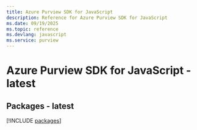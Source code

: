 ```yaml
---
title: Azure Purview SDK for JavaScript
description: Reference for Azure Purview SDK for JavaScript
ms.date: 09/19/2025
ms.topic: reference
ms.devlang: javascript
ms.service: purview
---
```

# Azure Purview SDK for JavaScript - latest
## Packages - latest
[!INCLUDE [packages](purview-index.md)]